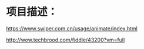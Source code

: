 # 项目描述：
https://www.swiper.com.cn/usage/animate/index.html

http://wow.techbrood.com/fiddle/43200?vm=full